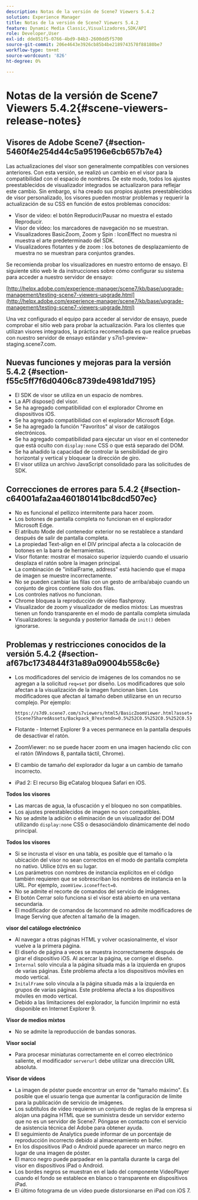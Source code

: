 ```yaml
---
description: Notas de la versión de Scene7 Viewers 5.4.2
solution: Experience Manager
title: Notas de la versión de Scene7 Viewers 5.4.2
feature: Dynamic Media Classic,Visualizadores,SDK/API
role: Developer,User
exl-id: dde851f5-0766-4bd9-84b3-2600dd5f5700
source-git-commit: 206e4643e3926cb85b4be2189743578f88180be7
workflow-type: tm+mt
source-wordcount: '826'
ht-degree: 0%

---
```


# Notas de la versión de Scene7 Viewers 5.4.2{#scene-viewers-release-notes}

## Visores de Adobe Scene7 {#section-5460f4e254d44c5a95196e6cb657b7e4}

Las actualizaciones del visor son generalmente compatibles con versiones anteriores. Con esta versión, se realizó un cambio en el visor para la compatibilidad con el espacio de nombres. De este modo, todos los ajustes preestablecidos de visualizador integrados se actualizaron para reflejar este cambio. Sin embargo, si ha creado sus propios ajustes preestablecidos de visor personalizado, los visores pueden mostrar problemas y requerir la actualización de su CSS en función de estos problemas conocidos:

* Visor de vídeo: el botón Reproducir/Pausar no muestra el estado Reproducir.
* Visor de vídeo: los marcadores de navegación no se muestran.
* Visualizadores BasicZoom, Zoom y Spin : IconEffect no muestra ni muestra el arte predeterminado del SDK.
* Visualizadores flotantes y de zoom : los botones de desplazamiento de muestra no se muestran para conjuntos grandes.

Se recomienda probar los visualizadores en nuestro entorno de ensayo. El siguiente sitio web le da instrucciones sobre cómo configurar su sistema para acceder a nuestro servidor de ensayo:

[http://helpx.adobe.com/experience-manager/scene7/kb/base/upgrade-management/testing-scene7-viewers-upgrade.html](http://helpx.adobe.com/experience-manager/scene7/kb/base/upgrade-management/testing-scene7-viewers-upgrade.html)

Una vez configurado el equipo para acceder al servidor de ensayo, puede comprobar el sitio web para probar la actualización. Para los clientes que utilizan visores integrados, la práctica recomendada es que realice pruebas con nuestro servidor de ensayo estándar y s7is1-preview-staging.scene7.com.

## Nuevas funciones y mejoras para la versión 5.4.2 {#section-f55c5ff7f6d0406c8739de4981dd7195}

* El SDK de visor se utiliza en un espacio de nombres.
* La API dispose() del visor.
* Se ha agregado compatibilidad con el explorador Chrome en dispositivos iOS.
* Se ha agregado compatibilidad con el explorador Microsoft Edge.
* Se ha agregado la función &quot;Favoritos&quot; al visor de catálogos electrónicos.
* Se ha agregado compatibilidad para ejecutar un visor en el contenedor que está oculto con `display:none` CSS o que está separado del DOM.
* Se ha añadido la capacidad de controlar la sensibilidad de giro horizontal y vertical y bloquear la dirección de giro.
* El visor utiliza un archivo JavaScript consolidado para las solicitudes de SDK.

## Correcciones de errores para 5.4.2 {#section-c64001afa2aa460180141bc8dcd507ec}

* No es funcional el pellizco intermitente para hacer zoom.
* Los botones de pantalla completa no funcionan en el explorador Microsoft Edge.
* El atributo Mode del contenedor exterior no se restablece a standard después de salir de pantalla completa.
* La propiedad Text-align en el DIV principal afecta a la colocación de botones en la barra de herramientas.
* Visor flotante: mostrar el mosaico superior izquierdo cuando el usuario desplaza el ratón sobre la imagen principal.
* La combinación de &quot;initialFrame, address&quot; está haciendo que el mapa de imagen se muestre incorrectamente.
* No se pueden cambiar las filas con un gesto de arriba/abajo cuando un conjunto de giros contiene solo dos filas.
* Los controles nativos no funcionan.
* Chrome bloquea la reproducción de vídeo flashproxy.
* Visualizador de zoom y visualizador de medios mixtos: Las muestras tienen un fondo transparente en el modo de pantalla completa simulada
* Visualizadores: la segunda y posterior llamada de `init()` deben ignorarse.

## Problemas y restricciones conocidos de la versión 5.4.2 {#section-af67bc1734844f31a89a09004b558c6e}

* Los modificadores del servicio de imágenes de los comandos no se agregan a la solicitud `req=set` por diseño. Los modificadores que solo afectan a la visualización de la imagen funcionan bien. Los modificadores que afectan al tamaño deben utilizarse en un recurso complejo. Por ejemplo:

   ```
   https://s7d9.scene7.com/s7viewers/html5/BasicZoomViewer.html?asset= {Scene7SharedAssets/Backpack_B?extendn=0.5%252C0.5%252C0.5%252C0.5}
   ```

* Flotante - Internet Explorer 9 a veces permanece en la pantalla después de desactivar el ratón.
* ZoomViewer: no se puede hacer zoom en una imagen haciendo clic con el ratón (Windows 8, pantalla táctil, Chrome).
* El cambio de tamaño del explorador da lugar a un cambio de tamaño incorrecto.
* iPad 2: El recurso Big eCatalog bloquea Safari en iOS.

**Todos los visores**

* Las marcas de agua, la ofuscación y el bloqueo no son compatibles.
* Los ajustes preestablecidos de imagen no son compatibles.
* No se admite la adición o eliminación de un visualizador del DOM utilizando `display:none` CSS o desasociándolo dinámicamente del nodo principal.

**Todos los visores**

* Si se incrusta el visor en una tabla, es posible que el tamaño o la ubicación del visor no sean correctos en el modo de pantalla completa no nativo. Utilice `DIV`s en su lugar.
* Los parámetros con nombres de instancia explícitos en el código también requieren que se sobrescriban los nombres de instancia en la URL. Por ejemplo, `zoomView.iconeffect=0`.
* No se admite el recorte de comandos del servicio de imágenes.
* El botón Cerrar solo funciona si el visor está abierto en una ventana secundaria.
* El modificador de comandos de Iscommand no admite modificadores de Image Serving que afecten al tamaño de la imagen.

**visor del catálogo electrónico**

* Al navegar a otras páginas HTML y volver ocasionalmente, el visor vuelve a la primera página.
* El diseño de página a veces se muestra incorrectamente después de girar el dispositivo iOS. Al acercar la página, se corrige el diseño.
* `Internal` solo vincula a la página situada más a la izquierda en grupos de varias páginas. Este problema afecta a los dispositivos móviles en modo vertical.
* `InitalFrame` solo vincula a la página situada más a la izquierda en grupos de varias páginas. Este problema afecta a los dispositivos móviles en modo vertical.
* Debido a las limitaciones del explorador, la función Imprimir no está disponible en Internet Explorer 9.

**Visor de medios mixtos**

* No se admite la reproducción de bandas sonoras.

**Visor social**

* Para procesar miniaturas correctamente en el correo electrónico saliente, el modificador `serverurl` debe utilizar una dirección URL absoluta.

**Visor de vídeos**

* La imagen de póster puede encontrar un error de &quot;tamaño máximo&quot;. Es posible que el usuario tenga que aumentar la configuración de límite para la publicación de servicio de imágenes.
* Los subtítulos de vídeo requieren un conjunto de reglas de la empresa si alojan una página HTML que se suministra desde un servidor externo que no es un servidor de Scene7. Póngase en contacto con el servicio de asistencia técnica del Adobe para obtener ayuda.
* El seguimiento de Analytics puede informar de un porcentaje de reproducción incorrecto debido al almacenamiento en búfer.
* En los dispositivos iPad o Android puede aparecer un marco negro en lugar de una imagen de póster.
* El marco negro puede parpadear en la pantalla durante la carga del visor en dispositivos iPad o Android.
* Los bordes negros se muestran en el lado del componente VideoPlayer cuando el fondo se establece en blanco o transparente en dispositivos iPad.
* El último fotograma de un vídeo puede distorsionarse en iPad con iOS 7.
